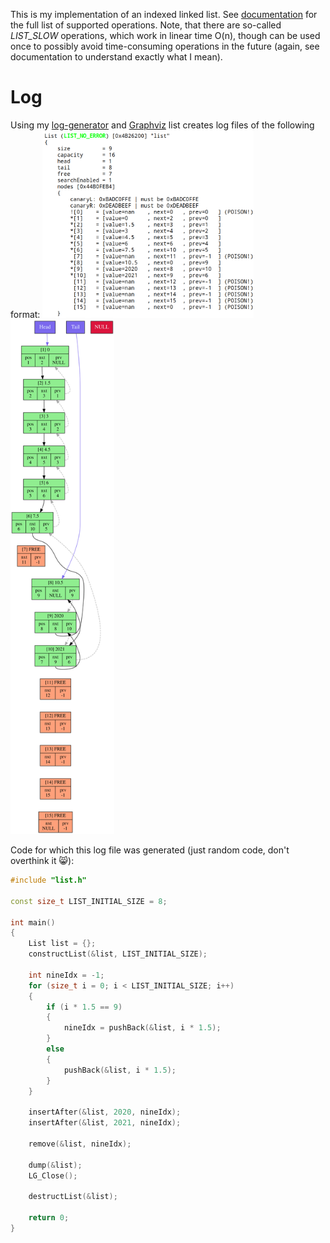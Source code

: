 This is my implementation of an indexed linked list. See [documentation]() for the full list of supported operations. Note, that there are so-called *LIST_SLOW* operations, which work in linear time O(n), though can be used once to possibly avoid time-consuming operations in the future (again, see documentation to understand exactly what I mean). 
# Log
Using my [log-generator](https://github.com/tralf-strues/log-generator) and [Graphviz](https://graphviz.org/) list creates log files of the following format:
<img src="log_example/log.png" alt="log_example" width="67%"> 
<img src="log_example/list_dump.svg" alt="log_example" width="33%"> 

Code for which this log file was generated (just random code, don't overthink it :smile_cat:):
```c++
#include "list.h"

const size_t LIST_INITIAL_SIZE = 8;

int main()
{
    List list = {};
    constructList(&list, LIST_INITIAL_SIZE);

    int nineIdx = -1;
    for (size_t i = 0; i < LIST_INITIAL_SIZE; i++)
    {
        if (i * 1.5 == 9) 
        {  
            nineIdx = pushBack(&list, i * 1.5);
        }
        else
        {
            pushBack(&list, i * 1.5);
        }
    }
    
    insertAfter(&list, 2020, nineIdx);
    insertAfter(&list, 2021, nineIdx);
    
    remove(&list, nineIdx);

    dump(&list);
    LG_Close();

    destructList(&list);

    return 0;
}
```